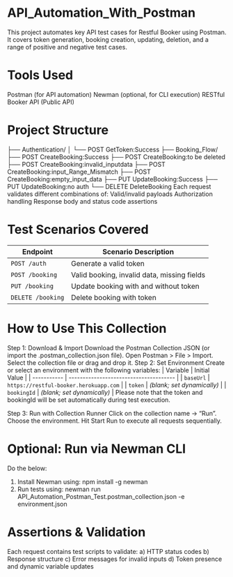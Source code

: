 # API_Automation_With_Postman
This project automates key API test cases for Restful Booker using Postman.
It covers token generation, booking creation, updating, deletion, and a range of positive and negative test cases.
# Tools Used
Postman (for API automation)
Newman (optional, for CLI execution)
RESTful Booker API (Public API)
# Project Structure
├── Authentication/
│   └── POST GetToken:Success
├── Booking_Flow/
    ├── POST CreateBooking:Success
    ├── POST CreateBooking:to be deleted
    ├── POST CreateBooking:invalid_inputdata
    ├── POST CreateBooking:input_Range_Mismatch
    ├── POST CreateBooking:empty_input_data
    ├── PUT UpdateBooking:Success
    ├── PUT UpdateBooking:no auth
    └── DELETE DeleteBooking
Each request validates different combinations of:
Valid/invalid payloads
Authorization handling
Response body and status code assertions
# Test Scenarios Covered
| Endpoint          | Scenario Description                        |
| ----------------- | ------------------------------------------- |
| `POST /auth`      | Generate a valid token                      |
| `POST /booking`   | Valid booking, invalid data, missing fields |
| `PUT /booking`    | Update booking with and without token       |
| `DELETE /booking` | Delete booking with token                   |

# How to Use This Collection
Step 1: Download & Import
Download the Postman Collection JSON (or import the .postman_collection.json file).
Open Postman > File > Import.
Select the collection file or drag and drop it.
Step 2: Set Environment
Create or select an environment with the following variables:
| Variable    | Initial Value                          |
| ----------- | -------------------------------------- |
| `baseUrl`   | `https://restful-booker.herokuapp.com` |
| `token`     | *(blank; set dynamically)*             |
| `bookingId` | *(blank; set dynamically)*             |
Please note that the token and bookingId will be set automatically during test execution.

Step 3: Run with Collection Runner
Click on the collection name → “Run”.
Choose the environment.
Hit Start Run to execute all requests sequentially.
# Optional: Run via Newman CLI
Do the below:
1. Install Newman using: npm install -g newman
2. Run tests using: newman run API_Automation_Postman_Test.postman_collection.json -e environment.json
# Assertions & Validation
Each request contains test scripts to validate:
a) HTTP status codes
b) Response structure
c) Error messages for invalid inputs
d) Token presence and dynamic variable updates





